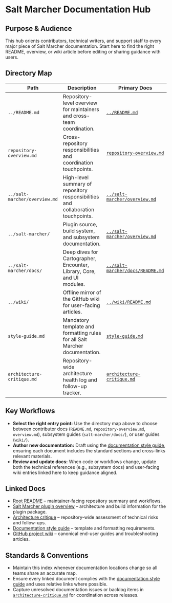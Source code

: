 # Salt Marcher Documentation Hub

## Purpose & Audience
This hub orients contributors, technical writers, and support staff to every major piece of Salt Marcher documentation. Start here to find the right README, overview, or wiki article before editing or sharing guidance with users.

## Directory Map
| Path | Description | Primary Docs |
| --- | --- | --- |
| `../README.md` | Repository-level overview for maintainers and cross-team coordination. | [`../README.md`](../README.md) |
| `repository-overview.md` | Cross-repository responsibilities and coordination touchpoints. | [`repository-overview.md`](repository-overview.md) |
| `../salt-marcher/overview.md` | High-level summary of repository responsibilities and collaboration touchpoints. | [`../salt-marcher/overview.md`](../salt-marcher/overview.md) |
| `../salt-marcher/` | Plugin source, build system, and subsystem documentation. | [`../salt-marcher/overview.md`](../salt-marcher/overview.md) |
| `../salt-marcher/docs/` | Deep dives for Cartographer, Encounter, Library, Core, and UI modules. | [`../salt-marcher/docs/README.md`](../salt-marcher/docs/README.md) |
| `../wiki/` | Offline mirror of the GitHub wiki for user-facing articles. | [`../wiki/README.md`](../wiki/README.md) |
| `style-guide.md` | Mandatory template and formatting rules for all Salt Marcher documentation. | [`style-guide.md`](style-guide.md) |
| `architecture-critique.md` | Repository-wide architecture health log and follow-up tracker. | [`architecture-critique.md`](architecture-critique.md) |

## Key Workflows
- **Select the right entry point:** Use the directory map above to choose between contributor docs (`README.md`, `repository-overview.md`, `overview.md`), subsystem guides (`salt-marcher/docs/`), or user guides (`wiki/`).
- **Author new documentation:** Draft using the [documentation style guide](style-guide.md), ensuring each document includes the standard sections and cross-links relevant materials.
- **Review and update docs:** When code or workflows change, update both the technical references (e.g., subsystem docs) and user-facing wiki entries linked here to keep guidance aligned.

## Linked Docs
- [Root README](../README.md) – maintainer-facing repository summary and workflows.
- [Salt Marcher plugin overview](../salt-marcher/overview.md) – architecture and build information for the plugin package.
- [Architecture critique](architecture-critique.md) – repository-wide assessment of technical risks and follow-ups.
- [Documentation style guide](style-guide.md) – template and formatting requirements.
- [GitHub project wiki](../wiki/README.md) – canonical end-user guides and troubleshooting articles.

## Standards & Conventions
- Maintain this index whenever documentation locations change so all teams share an accurate map.
- Ensure every linked document complies with the [documentation style guide](style-guide.md) and uses relative links where possible.
- Capture unresolved documentation issues or backlog items in [`architecture-critique.md`](architecture-critique.md) for coordination across releases.
